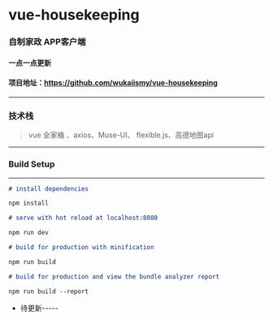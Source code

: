 # vue-housekeeping

### 自制家政 APP客户端

#### 一点一点更新

#### 项目地址：https://github.com/wukaiismy/vue-housekeeping

---

### 技术栈

> vue 全家桶 、axios、Muse-UI、 flexible.js、高德地图api

---

### Build Setup

---

```markdown
# install dependencies

npm install

# serve with hot reload at localhost:8080

npm run dev

# build for production with minification

npm run build

# build for production and view the bundle analyzer report

npm run build --report
```

- 待更新-----
